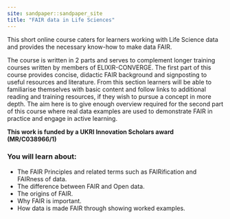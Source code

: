 ```yaml
---
site: sandpaper::sandpaper_site
title: "FAIR data in Life Sciences"
---
```


This short online course caters for learners working with Life Science data and provides the necessary know-how to make data FAIR.  

The course is written in 2 parts and serves to complement longer training courses written by members of ELIXIR-CONVERGE.  The first part of this course provides concise, didactic FAIR background and signposting to useful resources and literature.  From this section learners will be able to familiarise themselves with basic content and follow links to additional reading and training resources, if they wish to pursue a concept in more depth.  The aim here is to give enough overview required for the second part of this course where real data examples are used to demonstrate FAIR in practice and engage in active learning.

**This work is funded by a UKRI Innovation Scholars award (MR/C038966/1)**


### You will learn about:

- The FAIR Principles and related terms such as FAIRification and FAIRness of data.
- The difference between FAIR and Open data.
- The origins of FAIR.
- Why FAIR is important.
- How data is made FAIR through showing worked examples.
